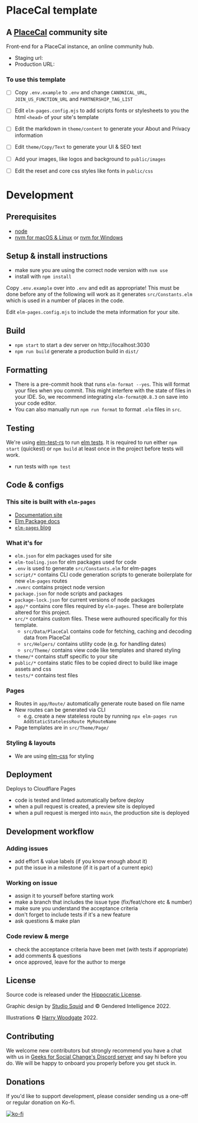 # PlaceCal template

## A [PlaceCal](https://placecal.org/) community site

Front-end for a PlaceCal instance, an online community hub.

-  Staging url: 
-  Production URL:

### To use this template

- [ ] Copy `.env.example` to `.env` and change `CANONICAL_URL`, `JOIN_US_FUNCTION_URL` and `PARTNERSHIP_TAG_LIST`
- [ ] Edit `elm-pages.config.mjs` to add scripts fonts or stylesheets to you the html `<head>` of your site's template
- [ ] Edit the markdown in `theme/content` to generate your About and Privacy information
- [ ] Edit `theme/Copy/Text` to generate your UI & SEO text
- [ ] Add your images, like logos and background to `public/images`
- [ ] Edit the reset and core css styles like fonts in `public/css`


# Development

## Prerequisites

- [node](https://nodejs.org/)
- [nvm for macOS & Linux](https://github.com/nvm-sh/nvm) or [nvm for Windows](https://github.com/coreybutler/nvm-windows)

## Setup & install instructions

- make sure you are using the correct node version with `nvm use`
- install with `npm install`

Copy `.env.example` over into `.env` and edit as appropriate! This must be done before any of the following will work as it generates `src/Constants.elm` which is used in a number of places in the code.

Edit `elm-pages.config.mjs` to include the meta information for your site.

## Build

- `npm start` to start a dev server on http://localhost:3030
- `npm run build` generate a production build in `dist/`

## Formatting

- There is a pre-commit hook that runs `elm-format --yes`. This will format your files when you commit. This might interfere with the state of files in your IDE. So, we recommend integrating `elm-format@0.8.3` on save into your code editor.
- You can also manually run `npm run format` to format `.elm` files in `src`.

## Testing

We're using [elm-test-rs](https://github.com/mpizenberg/elm-test-rs) to run [elm tests](https://package.elm-lang.org/packages/elm-explorations/test/latest/). It is required to run either `npm start` (quickest) or `npm build` at least once in the project before tests will work.

- run tests with `npm test`

## Code & configs

### This site is built with `elm-pages`

- [Documentation site](https://elm-pages.com)
- [Elm Package docs](https://package.elm-lang.org/packages/dillonkearns/elm-pages/latest/)
- [`elm-pages` blog](https://elm-pages.com/blog)

### What it's for

- `elm.json` for elm packages used for site
- `elm-tooling.json` for elm packages used for code
- `.env` is used to generate `src/Constants.elm` for elm-pages
- `script/*` contains CLI code generation scripts to generate boilerplate for new `elm-pages` routes
- `.nvmrc` contains project node version
- `package.json` for node scripts and packages
- `package-lock.json` for current versions of node packages
- `app/*` contains core files required by `elm-pages`. These are boilerplate altered for this project.
- `src/*` contains custom files. These were authoured specifically for this template.
  - `src/Data/PlaceCal` contains code for fetching, caching and decoding data from PlaceCal
  - `src/Helpers/` contains utility code (e.g. for handling dates)
  - `src/Theme/` contains view code like templates and shared styling
- `theme/*` contains stuff specific to your site
- `public/*` contains static files to be copied direct to build like image assets and css
- `tests/*` contains test files

### Pages

- Routes in `app/Route/` automatically generate route based on file name
- New routes can be generated via CLI
  - e.g. create a new stateless route by running `npx elm-pages run AddStaticStatelessRoute MyRouteName`
- Page templates are in `src/Theme/Page/`

### Styling & layouts

- We are using [elm-css](https://package.elm-lang.org/packages/rtfeldman/elm-css/latest/Css) for styling

## Deployment

Deploys to Cloudflare Pages

-  code is tested and linted automatically before deploy
-  when a pull request is created, a preview site is deployed
-  when a pull request is merged into `main`, the production site is deployed

## Development workflow

### Adding issues

-  add effort & value labels (if you know enough about it)
-  put the issue in a milestone (if it is part of a current epic)

### Working on issue

-  assign it to yourself before starting work
-  make a branch that includes the issue type (fix/feat/chore etc & number)
-  make sure you understand the acceptance criteria
-  don't forget to include tests if it's a new feature
-  ask questions & make plan

### Code review & merge

-  check the acceptance criteria have been met (with tests if appropriate)
-  add comments & questions
-  once approved, leave for the author to merge

## License

Source code is released under the [Hippocratic License](https://firstdonoharm.dev/version/3/0/license/).

Graphic design by [Studio Squid](https://studiosquid.co.uk/) and © Gendered Intelligence 2022.

Illustrations © [Harry Woodgate](https://www.harrywoodgate.com/) 2022.

## Contributing

We welcome new contributors but strongly recommend you have a chat with us in [Geeks for Social Change's Discord server](http://discord.gfsc.studio) and say hi before you do. We will be happy to onboard you properly before you get stuck in.

## Donations

If you'd like to support development, please consider sending us a one-off or regular donation on Ko-fi.

[![ko-fi](https://ko-fi.com/img/githubbutton_sm.svg)](https://ko-fi.com/M4M43THUM)
